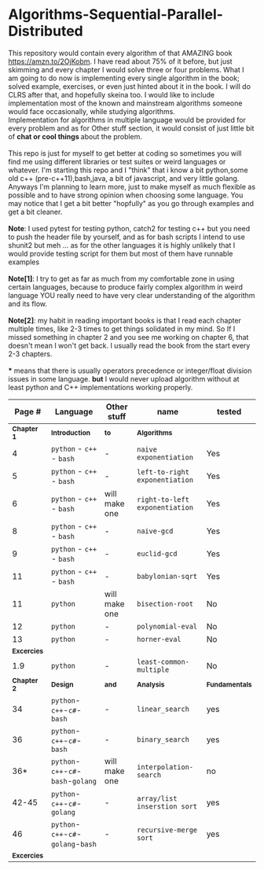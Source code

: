 # Algorithms-Sequential-Parallel-Distributed

This repository would contain every algorithm of that AMAZING book https://amzn.to/2OjKobm. I have read about 75% of it before, but just skimming and every chapter I would solve three or four problems. What I am going to do now is implementing every single algorithm in the book; solved example, exercises, or even just hinted about it in the book. I will do CLRS after that, and hopefully skeina too. I would like to include implementation most of the known and mainstream algorithms someone would face occasionally, while studying algorithms.
</br>
Implementation for algorithms in multiple language would be provided for every problem and as for Other stuff section, it would consist of just little bit of <b>chat or cool things </b> about the problem.</br></br>
This repo is just for myself to get better at coding so sometimes you will find me using different libraries or test suites or weird languages or whatever. I'm starting this repo and I "think" that i know a bit python,some old c++ (pre-c++11),bash,java, a bit of javascript, and very little golang. Anyways I'm planning to learn more, just to make myself as much flexible as possible and to have strong opinion when choosing some language. You may notice that I get a bit better "hopfully" as you go through examples and get a bit cleaner.
</br></br>
<b>Note</b>: I used pytest for testing python, catch2 for testing c++ but you need to push the header file by yourself, and as for bash scripts I intend to use shunit2 but meh ... as for the other languages it is highly unlikely that I would provide testing script for them but most of them have runnable examples
</br></br>
<b>Note[1]</b>: I try to get as far as much from my comfortable zone in using certain languages, because to produce fairly complex algorithm in weird language YOU really need to have very clear understanding of the algorithm and its flow.
</br></br>
<b>Note[2]</b>: my habit in reading important books is that I read each chapter multiple times, like 2-3 times to get things solidated in my mind. So If I missed something in chapter 2 and you see me working on chapter 6, that doesn't mean I won't get back. I usually read the book from the start every 2-3 chapters.
</br></br>
<b>*</b> means that there is  usually operators precedence or integer/float division issues in some language. <b>but</b> I would never upload algorithm without at least python and C++ implementations working properly.


|**Page #**|**Language**|**Other stuff**|**name**|**tested**|
|---|---|---|---|---|
|<sup>**Chapter 1**</sup>|<sup>**Introduction**</sup>|<sup>**to**</sup>|<sup>**Algorithms**</sup>||
| 4 |`python` - `c++` - `bash`|-|`naive exponentiation`|Yes|
| 5 |`python` - `c++` - `bash`|-|`left-to-right exponentiation`|Yes|
| 6 |`python` - `c++` - `bash`|will make one|`right-to-left exponentiation`|Yes|
| 8 |`python` - `c++` - `bash`|-|`naive-gcd`|Yes|
| 9 |`python` - `c++` - `bash`|-|`euclid-gcd`|Yes|
| 11 |`python` - `c++` - `bash`|-|`babylonian-sqrt`|Yes|
| 11 |`python`|will make one|`bisection-root`|No|
| 12 |`python`|-|`polynomial-eval`|No|
| 13 |`python`|-|`horner-eval`|No|
|<sup>**Excercies**</sup>|||||
| 1.9 |`python`|-|`least-common-multiple`|No|
|<sup>**Chapter 2**</sup>|<sup>**Design**</sup>|<sup>**and**</sup>|<sup>**Analysis**</sup>|<sup>**Fundamentals**</sup>|
|34|`python`-`c++`-`c#`-`bash`|-|`linear_search`|yes|
|36|`python`-`c++`-`c#`-`bash`|-|`binary_search`|yes|
|36*|`python`-`c++`-`c#`-`bash`-`golang`|will make one|`interpolation-search`|no|
|42-45|`python`-`c++`-`c#`-`golang`|-|`array/list inserstion sort`|yes|
|46|`python`-`c++`-`c#`-`golang`-`bash`|-|`recursive-merge sort`|yes|
|<sup>**Excercies**</sup>|||||










